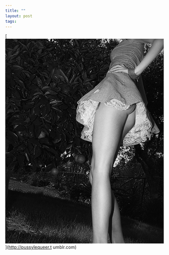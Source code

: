 ```yaml
--- 
title: ""
layout: post
tags: 
---
```

[![](/tumblr_files/tumblr_lv9dpd0qPg1qgquvwo1_1280.jpg)](http://pussylequeer.t
umblr.com)
